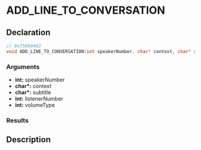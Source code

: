 # ADD_LINE_TO_CONVERSATION

## Declaration
```cpp
// 0x75080482
void ADD_LINE_TO_CONVERSATION(int speakerNumber, char* context, char* subtitle, int listenerNumber, int volumeType);
```

### Arguments
- **int:** speakerNumber
- **char\*:** context
- **char\*:** subtitle
- **int:** listenerNumber
- **int:** volumeType

### Results

## Description
